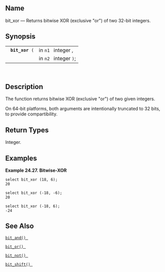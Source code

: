 <div id="fn_bit_xor" class="refentry">

<div class="titlepage">

</div>

<div class="refnamediv">

## Name

bit_xor — Returns bitwise XOR (exclusive "or") of two 32-bit integers.

</div>

<div class="refsynopsisdiv">

## Synopsis

<div id="fsyn_bit_xor" class="funcsynopsis">

|                      |                       |
|----------------------|-----------------------|
| ` `**`bit_xor`**` (` | in `n1 ` integer ,    |
|                      | in `n2 ` integer `)`; |

<div class="funcprototype-spacer">

 

</div>

</div>

</div>

<div id="desc_bit_xor" class="refsect1">

## Description

The function returns bitwise XOR (exclusive "or") of two given integers.

On 64-bit platforms, both arguments are intentionally truncated to 32
bits, to provide compartibility.

</div>

<div id="ret_bit_xor" class="refsect1">

## Return Types

Integer.

</div>

<div id="examples_bit_xor" class="refsect1">

## Examples

<div id="ex_bit_xor" class="example">

**Example 24.27. Bitwise-XOR**

<div class="example-contents">

``` screen
select bit_xor (18, 6);
20

select bit_xor (-18, -6);
20

select bit_xor (-18, 6);
-24
```

</div>

</div>

  

</div>

<div id="seealso_bit_xor" class="refsect1">

## See Also

<a href="fn_bit_and.html" class="link" title="bit_and"><code
class="function">bit_and() </code></a>

<a href="fn_bit_or.html" class="link" title="bit_or"><code
class="function">bit_or() </code></a>

<a href="fn_bit_not.html" class="link" title="bit_not"><code
class="function">bit_not() </code></a>

<a href="fn_bit_shift.html" class="link" title="bit_shift"><code
class="function">bit_shift() </code></a>

</div>

</div>
